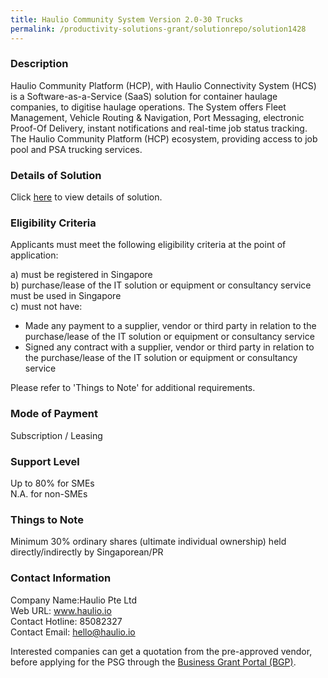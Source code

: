 ```yaml
---
title: Haulio Community System Version 2.0-30 Trucks
permalink: /productivity-solutions-grant/solutionrepo/solution1428
---
```


### Description

Haulio Community Platform (HCP), with Haulio Connectivity System (HCS) is a Software-as-a-Service (SaaS) solution for container haulage companies, to digitise haulage operations. The System offers Fleet Management, Vehicle Routing & Navigation, Port Messaging, electronic Proof-Of Delivery, instant notifications and real-time job status tracking. The Haulio Community Platform (HCP) ecosystem, providing access to job pool and PSA trucking services.

### Details of Solution

Click <a href='https://www.gobusiness.gov.sg/images/psg/Desensitised_Haulio_20200180_Annex_3_CR_wef_22_Oct_2020_Part_2.pdf' target='_blank' rel='noopener'>here</a> to view details of solution.

### Eligibility Criteria

Applicants must meet the following eligibility criteria at the point of application:

a) must be registered in Singapore <br>
b) purchase/lease of the IT solution or equipment or consultancy service must be used in Singapore <br>
c) must not have:
- Made any payment to a supplier, vendor or third party in relation to the purchase/lease of the IT solution or equipment or consultancy service
- Signed any contract with a supplier, vendor or third party in relation to the purchase/lease of the IT solution or equipment or consultancy service

Please refer to 'Things to Note' for additional requirements.

### Mode of Payment
Subscription / Leasing

### Support Level
Up to 80% for SMEs <br>
N.A. for non-SMEs

### Things to Note
Minimum 30% ordinary shares (ultimate individual ownership) held directly/indirectly by Singaporean/PR

### Contact Information
Company Name:Haulio Pte Ltd <br>Web URL: www.haulio.io <br>Contact Hotline: 85082327 <br>Contact Email: hello@haulio.io <br>

Interested companies can get a quotation from the pre-approved vendor, before applying for the PSG through the <a target='_blank' rel='noopener' href='https://www.businessgrants.gov.sg/'>Business Grant Portal (BGP)</a>.
